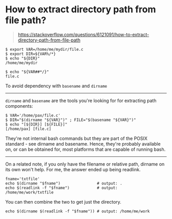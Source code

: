 # How to extract directory path from file path?
>  https://stackoverflow.com/questions/6121091/how-to-extract-directory-path-from-file-path
```shell
$ export VAR=/home/me/mydir/file.c
$ export DIR=${VAR%/*}
$ echo "${DIR}"
/home/me/mydir

$ echo "${VAR##*/}"
file.c
```
To avoid dependency with `basename` and `dirname`

---

`dirname` and `basename` are the tools you're looking for for extracting path components:
```shell
$ VAR='/home/pax/file.c'
$ DIR="$(dirname "${VAR}")" ; FILE="$(basename "${VAR}")"
$ echo "[${DIR}] [${FILE}]"
[/home/pax] [file.c]

```
They're not internal bash commands but they are part of the POSIX standard - see dirname and basename. Hence, they're probably available on, or can be obtained for, most platforms that are capable of running bash.


---

On a related note, if you only have the filename or relative path, dirname on its own won't help. For me, the answer ended up being readlink.
```shell
fname='txtfile'    
echo $(dirname "$fname")                # output: .
echo $(readlink -f "$fname")            # output: /home/me/work/txtfile
```
You can then combine the two to get just the directory.

```shell
echo $(dirname $(readlink -f "$fname")) # output: /home/me/work
```